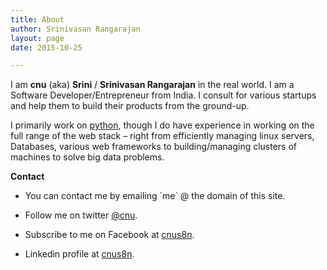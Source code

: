 ```yaml
---
title: About
author: Srinivasan Rangarajan
layout: page
date: 2015-10-25

---
```

I am **cnu** (aka) **Srini** / **Srinivasan Rangarajan** in the real world. I am a Software Developer/Entrepreneur from India. I consult for various startups and help them to build their products from the ground-up.

I primarily work on [python][1], though I do have experience in working on the full range of the web stack &#8211; right from efficiently managing linux servers, Databases, various web frameworks to building/managing clusters of machines to solve big data problems.

**Contact**

* You can contact me by emailing \`me\` @ the domain of this site.
  
* Follow me on twitter [@cnu][2].
  
* Subscribe to me on Facebook at [cnus8n][3].
  
* Linkedin profile at [cnus8n][4].

 [1]: http://python.org/
 [2]: http://twitter.com/cnu
 [3]: http://www.facebook.com/cnus8n
 [4]: http://in.linkedin.com/in/cnus8n